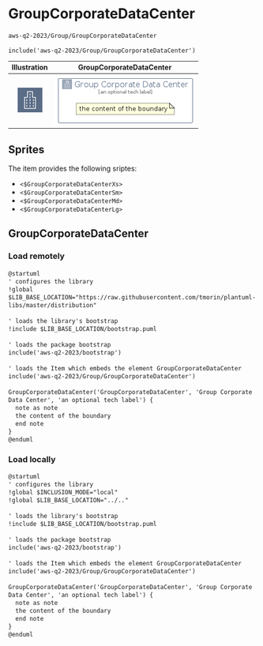 # GroupCorporateDataCenter


```text
aws-q2-2023/Group/GroupCorporateDataCenter
```

```text
include('aws-q2-2023/Group/GroupCorporateDataCenter')
```



| Illustration | GroupCorporateDataCenter |
| :---: | :---: |
| ![illustration for Illustration](../../aws-q2-2023/Resource/GroupIcons/CorporateDataCenter.png) | ![illustration for GroupCorporateDataCenter](../../aws-q2-2023/Group/GroupCorporateDataCenter.Local.png) |



## Sprites
The item provides the following sriptes:

- `<$GroupCorporateDataCenterXs>`
- `<$GroupCorporateDataCenterSm>`
- `<$GroupCorporateDataCenterMd>`
- `<$GroupCorporateDataCenterLg>`





## GroupCorporateDataCenter

### Load remotely
```plantuml
@startuml
' configures the library
!global $LIB_BASE_LOCATION="https://raw.githubusercontent.com/tmorin/plantuml-libs/master/distribution"

' loads the library's bootstrap
!include $LIB_BASE_LOCATION/bootstrap.puml

' loads the package bootstrap
include('aws-q2-2023/bootstrap')

' loads the Item which embeds the element GroupCorporateDataCenter
include('aws-q2-2023/Group/GroupCorporateDataCenter')

GroupCorporateDataCenter('GroupCorporateDataCenter', 'Group Corporate Data Center', 'an optional tech label') {
  note as note
  the content of the boundary
  end note
}
@enduml
```

### Load locally
```plantuml
@startuml
' configures the library
!global $INCLUSION_MODE="local"
!global $LIB_BASE_LOCATION="../.."

' loads the library's bootstrap
!include $LIB_BASE_LOCATION/bootstrap.puml

' loads the package bootstrap
include('aws-q2-2023/bootstrap')

' loads the Item which embeds the element GroupCorporateDataCenter
include('aws-q2-2023/Group/GroupCorporateDataCenter')

GroupCorporateDataCenter('GroupCorporateDataCenter', 'Group Corporate Data Center', 'an optional tech label') {
  note as note
  the content of the boundary
  end note
}
@enduml
```

